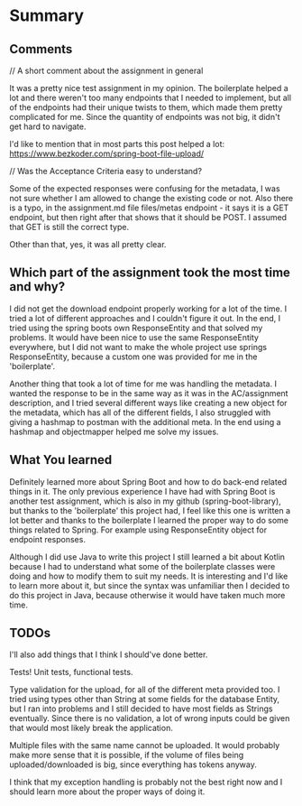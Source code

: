 # Summary

## Comments

// A short comment about the assignment in general

It was a pretty nice test assignment in my opinion. The boilerplate helped a lot and there weren't too many endpoints that I needed to implement, but all of the endpoints had their unique twists to them, which made them pretty complicated for me. Since the quantity of endpoints was not big, it didn't get hard to navigate.

I'd like to mention that in most parts this post helped a lot: https://www.bezkoder.com/spring-boot-file-upload/

// Was the Acceptance Criteria easy to understand?

Some of the expected responses were confusing for the metadata, I was not sure whether I am allowed to change the existing code or not. Also there is a typo, in the assignment.md file files/metas endpoint - it says it is a GET endpoint, but then right after that shows that it should be POST. I assumed that GET is still the correct type.

Other than that, yes, it was all pretty clear.

## Which part of the assignment took the most time and why?

I did not get the download endpoint properly working for a lot of the time. I tried a lot of different approaches and I couldn't figure it out. In the end, I tried using the spring boots own ResponseEntity and that solved my problems. It would have been nice to use the same ResponseEntity everywhere, but I did not want to make the whole project use springs ResponseEntity, because a custom one was provided for me in the 'boilerplate'.

Another thing that took a lot of time for me was handling the metadata. I wanted the response to be in the same way as it was in the AC/assignment description, and I tried several different ways like creating a new object for the metadata, which has all of the different fields, I also struggled with giving a hashmap to postman with the additional meta. In the end using a hashmap and objectmapper helped me solve my issues.

## What You learned

Definitely learned more about Spring Boot and how to do back-end related things in it. The only previous experience I have had with Spring Boot is another test assignment, which is also in my github (spring-boot-library), but thanks to the 'boilerplate' this project had, I feel like this one is written a lot better and thanks to the boilerplate I learned the proper way to do some things related to Spring. For example using ResponseEntity object for endpoint responses.

Although I did use Java to write this project I still learned a bit about Kotlin because I had to understand what some of the boilerplate classes were doing and how to modify them to suit my needs. It is interesting and I'd like to learn more about it, but since the syntax was unfamiliar then I decided to do this project in Java, because otherwise it would have taken much more time.

## TODOs

I'll also add things that I think I should've done better.

Tests! Unit tests, functional tests.

Type validation for the upload, for all of the different meta provided too. I tried using types other than String at some fields for the database Entity, but I ran into problems and I still decided to have most fields as Strings eventually. Since there is no validation, a lot of wrong inputs could be given that would most likely break the application.

Multiple files with the same name cannot be uploaded. It would probably make more sense that it is possible, if the volume of files being uploaded/downloaded is big, since everything has tokens anyway.

I think that my exception handling is probably not the best right now and I should learn more about the proper ways of doing it.
